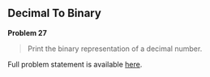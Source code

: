Decimal To Binary
-----------------

**Problem 27**

> Print the binary representation of a decimal number.

Full problem statement is available [here][mirror].

[mirror]: https://github.com/rdtsc/codeeval-problem-statements/tree/master/moderate/027-decimal-to-binary/
          "View Problem Statement Mirror"
